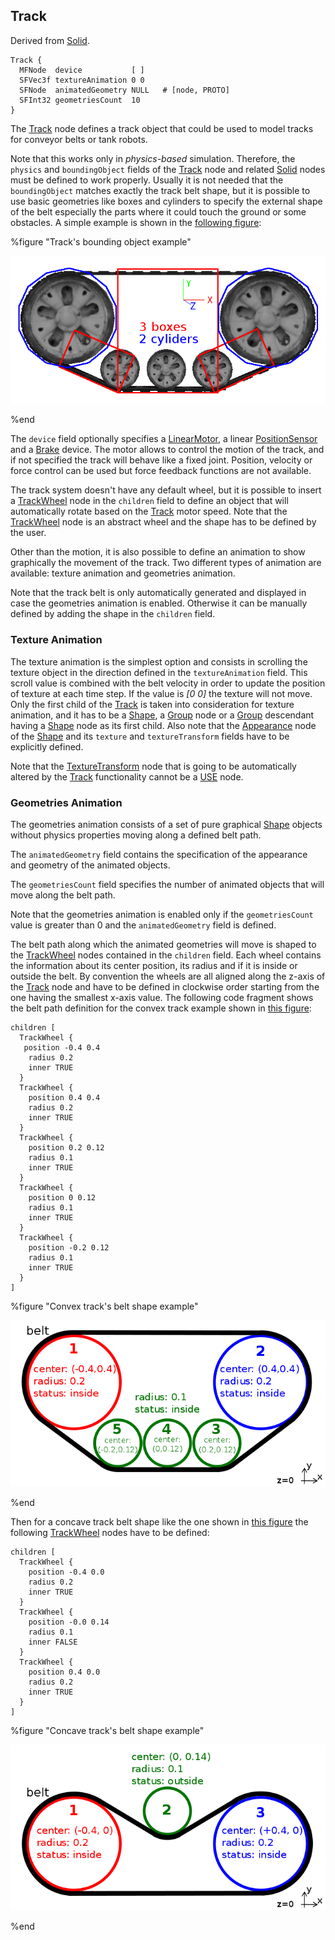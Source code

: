 ## Track

Derived from [Solid](solid.md).

```
Track {
  MFNode  device           [ ]
  SFVec3f textureAnimation 0 0
  SFNode  animatedGeometry NULL   # [node, PROTO]
  SFInt32 geometriesCount  10
}
```

The [Track](#track) node defines a track object that could be used to model tracks for conveyor belts or tank robots.

Note that this works only in *physics-based* simulation.
Therefore, the `physics` and `boundingObject` fields of the [Track](#track) node and related [Solid](solid.md) nodes must be defined to work properly.
Usually it is not needed that the `boundingObject` matches exactly the track belt shape, but it is possible to use basic geometries like boxes and cylinders to specify the external shape of the belt especially the parts where it could touch the ground or some obstacles.
A simple example is shown in the [following figure](#track_bounding_object-example):

%figure "Track's bounding object example"

![track_bounding_object.png](images/track_bounding_object.png)

%end

The `device` field optionally specifies a [LinearMotor](linearmotor.md), a linear [PositionSensor](positionsensor.md) and a [Brake](brake.md) device.
The motor allows to control the motion of the track, and if not specified the track will behave like a fixed joint.
Position, velocity or force control can be used but force feedback functions are not available.

The track system doesn't have any default wheel, but it is possible to insert a [TrackWheel](trackwheel.md) node in the `children` field to define an object that will automatically rotate based on the [Track](#track) motor speed.
Note that the [TrackWheel](trackwheel.md) node is an abstract wheel and the shape has to be defined by the user.

Other than the motion, it is also possible to define an animation to show graphically the movement of the track.
Two different types of animation are available: texture animation and geometries animation.

Note that the track belt is only automatically generated and displayed in case the geometries animation is enabled.
Otherwise it can be manually defined by adding the shape in the `children` field.

### Texture Animation

The texture animation is the simplest option and consists in scrolling the texture object in the direction defined in the `textureAnimation` field.
This scroll value is combined with the belt velocity in order to update the position of texture at each time step.
If the value is *[0 0]* the texture will not move.
Only the first child of the [Track](#track) is taken into consideration for texture animation, and it has to be a [Shape](shape.md), a [Group](group.md) node or a [Group](group.md) descendant having a [Shape](shape.md) node as its first child.
Also note that the [Appearance](appearance.md) node of the [Shape](shape.md) and its `texture` and `textureTransform` fields have to be explicitly defined.

Note that the [TextureTransform](texturetransform.md) node that is going to be automatically altered by the [Track](#track) functionality cannot be a [USE](def-and-use.md) node.

### Geometries Animation

The geometries animation consists of a set of pure graphical [Shape](shape.md) objects without physics properties moving along a defined belt path.

The `animatedGeometry` field contains the specification of the appearance and geometry of the animated objects.

The `geometriesCount` field specifies the number of animated objects that will move along the belt path.

Note that the geometries animation is enabled only if the `geometriesCount` value is greater than 0 and the `animatedGeometry` field is defined.

The belt path along which the animated geometries will move is shaped to the [TrackWheel](trackwheel.md) nodes contained in the `children` field.
Each wheel contains the information about its center position, its radius and if it is inside or outside the belt.
By convention the wheels are all aligned along the z-axis of the [Track](#track) node and have to be defined in clockwise order starting from the one having the smallest x-axis value.
The following code fragment shows the belt path definition for the convex track example shown in [this figure](#convex-track-s-belt-shape-example):

```
children [
  TrackWheel {
   position -0.4 0.4
    radius 0.2
    inner TRUE
  }
  TrackWheel {
    position 0.4 0.4
    radius 0.2
    inner TRUE
  }
  TrackWheel {
    position 0.2 0.12
    radius 0.1
    inner TRUE
  }
  TrackWheel {
    position 0 0.12
    radius 0.1
    inner TRUE
  }
  TrackWheel {
    position -0.2 0.12
    radius 0.1
    inner TRUE
  }
]
```

%figure "Convex track's belt shape example"

![track_belt_convex.png](images/track_belt_convex.png)

%end

Then for a concave track belt shape like the one shown in [this figure](#concave-track-s-belt-shape-example) the following [TrackWheel](trackwheel.md) nodes have to be defined:

```
children [
  TrackWheel {
    position -0.4 0.0
    radius 0.2
    inner TRUE
  }
  TrackWheel {
    position -0.0 0.14
    radius 0.1
    inner FALSE
  }
  TrackWheel {
    position 0.4 0.0
    radius 0.2
    inner TRUE
  }
]
```

%figure "Concave track's belt shape example"

![track_belt_concave.png](images/track_belt_concave.png)

%end
